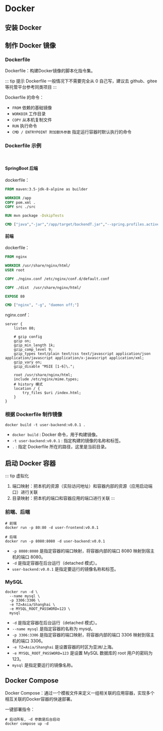 # Docker

## 安装 Docker

## 制作 Docker 镜像

### Dockerfile

Dockerfile：构建Docker镜像的脚本化指令集。

::: tip 提示
Dockerfile 一般情况下不需要完全从 0 自己写，建议去 github、gitee 等托管平台参考同类项目
:::

Dockerfile 的命令：

* `FROM` 依赖的基础镜像
* `WORKDIR` 工作目录
* `COPY` 从本机复制文件
* `RUN` 执行命令
* `CMD / ENTRYPOINT 附加额外参数` 指定运行容器时默认执行的命令

### Dockerfile 示例
 <br/>

#### SpringBoot 后端

dockerfile：

```dockerfile
FROM maven:3.5-jdk-8-alpine as builder

WORKDIR /app
COPY pom.xml .
COPY src ./src

RUN mvn package -DskipTests

CMD ["java","-jar","/app/target/backendT.jar","--spring.profiles.active=prod"]
```

#### 前端

dockerfile：

```dockerfile
FROM nginx

WORKDIR /usr/share/nginx/html/
USER root

COPY ./nginx.conf /etc/nginx/conf.d/default.conf

COPY ./dist  /usr/share/nginx/html/

EXPOSE 80

CMD ["nginx", "-g", "daemon off;"]
```

nginx.conf：

```nginx
server {
    listen 80;

    # gzip config
    gzip on;
    gzip_min_length 1k;
    gzip_comp_level 9;
    gzip_types text/plain text/css text/javascript application/json application/javascript application/x-javascript application/xml;
    gzip_vary on;
    gzip_disable "MSIE [1-6]\.";

    root /usr/share/nginx/html;
    include /etc/nginx/mime.types;
    # history 模式
    location / {
        try_files $uri /index.html;
    }
}
```

### 根据 Dockerfile 制作镜像

```shell
docker build -t user-backend:v0.0.1 .
```
* `docker build` : Docker 命令，用于构建镜像。 
* `-t user-backend:v0.0.1` : 指定构建的镜像的名称和标签。 
* `.` : 指定 Dockerfile 所在的路径，这里是当前目录。

## 启动 Docker 容器

::: tip 虚拟化
1. 端口映射：把本机的资源（实际访问地址）和容器内部的资源（应用启动端口）进行关联
2. 目录映射：把本机的端口和容器应用的端口进行关联
:::

### 前端、后端

```shell
# 前端
docker run -p 80:80 -d user-frontend:v0.0.1

# 后端
docker run -p 8080:8080 -d user-backend:v0.0.1
```
* `-p 8080:8080` 是指定容器的端口映射，将容器内部的端口 8080 映射到宿主机的端口 8080。
* `-d` 是指定容器在后台运行（detached 模式）。
* `user-backend:v0.0.1` 是指定要运行的镜像名称和标签。

### MySQL

```shell
docker run -d \						
  --name mysql \					
  -p 3306:3306 \ 					
  -e TZ=Asia/Shanghai \
  -e MYSQL_ROOT_PASSWORD=123 \
  mysql
```
* `-d` 是指定容器在后台运行（detached 模式）。
* `--name mysql` 是指定容器的名称为 mysql。
* `-p 3306:3306` 是指定容器的端口映射，将容器内部的端口 3306 映射到宿主机的端口 3306。
* `-e TZ=Asia/Shanghai` 是设置容器的时区为亚洲/上海。
* `-e MYSQL_ROOT_PASSWORD=123` 是设置 MySQL 数据库的 root 用户的密码为 123。
* `mysql` 是指定要运行的镜像名称。


## Docker Compose

Docker Compose：通过一个模板文件来定义一组相关联的应用容器，实现多个相互关联的Docker容器的快速部署。

一键部署指令：

```shell
# 启动所有, -d 参数是后台启动
docker compose up -d
```
